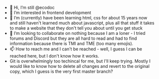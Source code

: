 - 👋 Hi, I’m still @ecodoc
- 👀 I’m interested in frontend development
- 🌱 I’m (currently) have been learning html, css for about 15 years now and still haven't learned much about javascript, plus all that stuff it takes to make a website that they don't tell you about until you get stuck
- 💞️ I’m looking to collaborate on nothing because I am a loner - I tried forums and Discord but they are all hard to read and had to find information because there is TMI and TME (too many emojis).
- 📫 How to reach me and I can't be reached - well, I guess I can be reached here, but I don't know how it works.
- Git is overwhelmingly too techincal for me, but I'll keep trying. Mostly I would like to know how to delete all changes and revert to the original copy, which I guess is the very first master branch?
<!---
ecodoc/ecodoc is a ✨ special ✨ repository because its `README.md` (this file) appears on your GitHub profile.
You can click the Preview link to take a look at your changes.
--->

